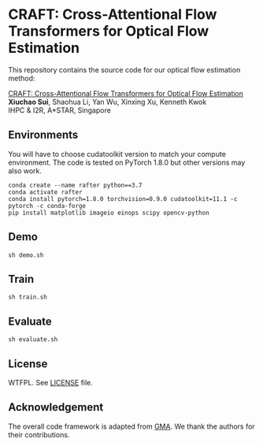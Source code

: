 # CRAFT: Cross-Attentional Flow Transformers for Optical Flow Estimation
This repository contains the source code for our optical flow estimation method:

[CRAFT: Cross-Attentional Flow Transformers for Optical Flow Estimation](https://arxiv.org/abs/xxxx)<br/>
**Xiuchao Sui**, Shaohua Li, Yan Wu, Xinxing Xu, Kenneth Kwok<br/>
IHPC & I2R, A*STAR, Singapore<br/>

## Environments
You will have to choose cudatoolkit version to match your compute environment. 
The code is tested on PyTorch 1.8.0 but other versions may also work. 
```Shell
conda create --name rafter python==3.7
conda activate rafter
conda install pytorch=1.8.0 torchvision=0.9.0 cudatoolkit=11.1 -c pytorch -c conda-forge
pip install matplotlib imageio einops scipy opencv-python
```
## Demo
```Shell
sh demo.sh
```
## Train
```Shell
sh train.sh
```
## Evaluate
```Shell
sh evaluate.sh
```
## License
WTFPL. See [LICENSE](LICENSE) file. 

## Acknowledgement
The overall code framework is adapted from [GMA](https://github.com/zacjiang/GMA/). We thank the authors for their contributions.
